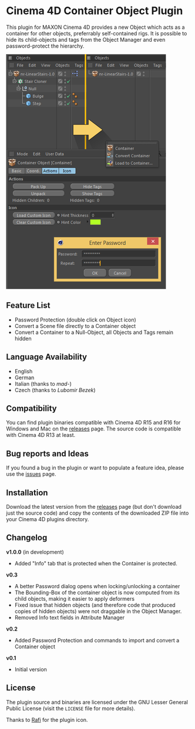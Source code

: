 # Cinema 4D Container Object Plugin

This plugin for MAXON Cinema 4D provides a new Object which acts as a
container for other objects, preferrably self-contained rigs. It is
possible to hide its child-objects and tags from the Object Manager and
even password-protect the hierarchy.

![OM Preview](image.png)

## Feature List

- Password Protection (double click on Object icon)
- Convert a Scene file directly to a Container object
- Convert a Container to a Null-Object, all Objects and Tags remain hidden

## Language Availability

- English
- German
- Italian (thanks to *mad-*)
- Czech (thanks to *Lubomir Bezek*)

## Compatibility

You can find plugin binaries compatible with Cinema 4D R15 and R16
for Windows and Mac on the [releases][] page. The source code is
compatible with Cinema 4D R13 at least.

## Bug reports and Ideas

If you found a bug in the plugin or want to populate a feature
idea, please use the [issues][] page.

## Installation

Download the latest version from the [releases][] page (but don't
download just the source code) and copy the contents of the downloaded
ZIP file into your Cinema 4D plugins directory.

## Changelog

__v1.0.0__ (in development)

- Added "Info" tab that is protected when the Container is protected.

__v0.3__

- A better Password dialog opens when locking/unlocking a container
- The Bounding-Box of the container object is now computed from
its child objects, making it easier to apply deformers
- Fixed issue that hidden objects (and therefore code that produced
copies of hidden objects) were not draggable in the Object Manager.
- Removed Info text fields in Attribute Manager

__v0.2__

- Added Password Protection and commands to import and convert
a Container object

__v0.1__

- Initial version


## License

The plugin source and binaries are licensed under the GNU Lesser General
Public License (visit the `LICENSE` file for more details).

Thanks to [Rafi][icon url] for the plugin icon.

  [releases]: https://github.com/nr-plugins/container-object/releases
  [issues]: https://github.com/nr-plugins/container-object/issues
  [icon url]: http://www.graphicsfuel.com/2010/11/cardboard-box-psd-icon/

